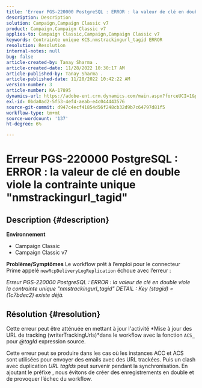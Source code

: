 ```yaml
---
title: 'Erreur PGS-220000 PostgreSQL : ERROR : la valeur de clé en double viole la contrainte unique "nmstrackingurl_tagid"'
description: Description
solution: Campaign,Campaign Classic v7
product: Campaign,Campaign Classic v7
applies-to: Campaign Classic,Campaign,Campaign Classic v7
keywords: Contrainte unique KCS,nmstrackingurl_tagid ERROR
resolution: Resolution
internal-notes: null
bug: false
article-created-by: Tanay Sharma .
article-created-date: 11/28/2022 10:30:17 AM
article-published-by: Tanay Sharma .
article-published-date: 11/28/2022 10:42:22 AM
version-number: 3
article-number: KA-17895
dynamics-url: https://adobe-ent.crm.dynamics.com/main.aspx?forceUCI=1&pagetype=entityrecord&etn=knowledgearticle&id=71f5a1a5-076f-ed11-9562-6045bd006239
exl-id: 0bda0ad2-5f53-4ef4-aeab-e4c044443576
source-git-commit: d947c4ecf41854d56f248cb32d9b7c64797d81f5
workflow-type: tm+mt
source-wordcount: '137'
ht-degree: 6%

---
```


# Erreur PGS-220000 PostgreSQL : ERROR : la valeur de clé en double viole la contrainte unique &quot;nmstrackingurl_tagid&quot;

## Description {#description}

<b>Environnement</b>
- Campaign Classic
- Campaign Classic v7



<b>Problème/Symptômes</b>
Le workflow prêt à l’emploi pour le connecteur Prime appelé `newRcpDeliveryLogReplication` échoue avec l’erreur :

*Erreur PGS-220000 PostgreSQL : ERROR : la valeur de clé en double viole la contrainte unique &quot;nmstrackingurl_tagid&quot; DETAIL : Key (stagid) = (1c7bdec2) existe déjà.*


## Résolution {#resolution}


Cette erreur peut être atténuée en mettant à jour l&#39;activité *Mise à jour des URL de tracking (writerTrackingUrls)*dans le workflow avec la fonction `ACS_` pour *@tagId* expression source.

Cette erreur peut se produire dans les cas où les instances ACC et ACS sont utilisées pour envoyer des emails avec des URL trackées. Puis un clash avec duplication *URL* *tagIds* peut survenir pendant la synchronisation. En ajoutant le préfixe , nous évitons de créer des enregistrements en double et de provoquer l’échec du workflow.
